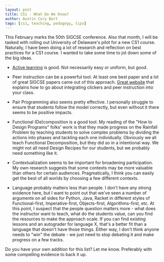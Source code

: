 ```yaml
---
layout: post
title: CS1 - What Do We Know?
author: Austin Cory Bart
tags: [cs1, teaching, pedagogy, tips]
---
```


This February marks the 50th SIGCSE conference. Also that month, I will be tasked with rolling out University of Delaware's pilot for a new CS1 course. Naturally, I have been doing a lot of research and reflection on best practices for a CS1 course. I wanted to take some time to jot down some of the big ideas.

* [Active learning](https://acbart.github.io/2018/08/09/active-learning-is-good/) is good. Not necessarily easy or uniform, but good.

* Peer instruction can be a powerful tool. At least one best paper and a lot of great SIGCSE papers came out of this approach. [Great website](https://www.peerinstruction4cs.org/) that explains how to go about integrating clickers and peer instruction into your class.

* Pair Programming also seems pretty effective. I personally struggle to ensure that students follow the model correctly, but even without it there seems to be positive impacts.

* Functional (De)composition is a good tool. My reading of the "How to Design Programs" folks' work is that they made progress on the Rainfall Problem by teaching students to solve complex problems by dividing the actions into phases and tackling each one individually. Obviously we all teach Functional Decomposition, but they did so in a intentional way. We might not all need Design Recipes for our students, but we probably need something like it.

* Contextualization seems to be important for broadening participation. My own research suggests that some contexts may be more valuable than others for certain audiences. Pragmatically, I think you can easily get the best of all worlds by choosing a few different contexts.

* Language probably matters less than people. I don't have any strong evidence here, but I want to point out that we've seen a number of arguments on all sides for Python, Java, Racket in different styles of Functional-first, Imperative-first, Objects-first, Algorithms-first, etc. At this point, I suspect that the people question matters more - what does the instructor want to teach, what do the students value, can you find the resources to make the approach scale. If you can find existing lessons and an autograder for language X, that's a better fit than a language that doesn't have those things. Either way, I don't think anyone needs to "win" the debate - we just need to stop debating it and make progress on a few tracks.

Do you have your own addition for this list? Let me know. Preferably with some compelling evidence to back it up.